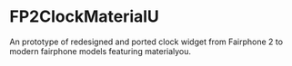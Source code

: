 # FP2ClockMaterialU
An prototype of redesigned and ported clock widget from Fairphone 2 to modern fairphone models featuring materialyou.
